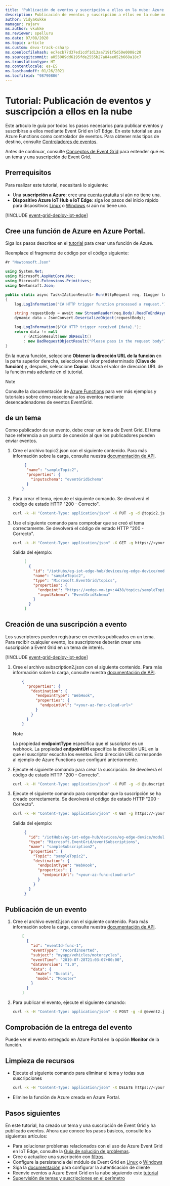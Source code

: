 ```yaml
---
title: 'Publicación de eventos y suscripción a ellos en la nube: Azure Event Grid en IoT Edge | Microsoft Docs'
description: Publicación de eventos y suscripción a ellos en la nube mediante webhook con Event Grid en IoT Edge
author: VidyaKukke
manager: rajarv
ms.author: vkukke
ms.reviewer: spelluru
ms.date: 07/08/2020
ms.topic: article
ms.custom: devx-track-csharp
ms.openlocfilehash: ec7ecb77d37ed1cdf1d13aa7191f5d50e0008c20
ms.sourcegitcommit: a055089dd6195fde2555b27a84ae052b668a18c7
ms.translationtype: HT
ms.contentlocale: es-ES
ms.lasthandoff: 01/26/2021
ms.locfileid: "98790806"
---
```

# <a name="tutorial-publish-subscribe-to-events-in-cloud"></a>Tutorial: Publicación de eventos y suscripción a ellos en la nube

Este artículo le guía por todos los pasos necesarios para publicar eventos y suscribirse a ellos mediante Event Grid en IoT Edge. En este tutorial se usa Azure Functions como controlador de eventos. Para obtener más tipos de destino, consulte [Controladores de eventos](event-handlers.md).

Antes de continuar, consulte [Conceptos de Event Grid](concepts.md) para entender qué es un tema y una suscripción de Event Grid.

## <a name="prerequisites"></a>Prerrequisitos 
Para realizar este tutorial, necesitará lo siguiente:

* Una **suscripción a Azure**: cree una [cuenta gratuita](https://azure.microsoft.com/free) si aún no tiene una. 
* **Dispositivo Azure IoT Hub e IoT Edge**: siga los pasos del inicio rápido para dispositivos [Linux](../../iot-edge/quickstart-linux.md) o [Windows](../../iot-edge/quickstart.md) si aún no tiene uno.

[!INCLUDE [event-grid-deploy-iot-edge](../../../includes/event-grid-deploy-iot-edge.md)]

## <a name="create-an-azure-function-in-the-azure-portal"></a>Cree una función de Azure en Azure Portal.

Siga los pasos descritos en el [tutorial](../../azure-functions/functions-get-started.md) para crear una función de Azure. 

Reemplace el fragmento de código por el código siguiente:

```csharp
#r "Newtonsoft.Json"

using System.Net;
using Microsoft.AspNetCore.Mvc;
using Microsoft.Extensions.Primitives;
using Newtonsoft.Json;

public static async Task<IActionResult> Run(HttpRequest req, ILogger log)
{
    log.LogInformation("C# HTTP trigger function processed a request.");

    string requestBody = await new StreamReader(req.Body).ReadToEndAsync();
    dynamic data = JsonConvert.DeserializeObject(requestBody);

    log.LogInformation($"C# HTTP trigger received {data}.");
    return data != null
        ? (ActionResult)new OkResult()
        : new BadRequestObjectResult("Please pass in the request body");
}
```

En la nueva función, seleccione **Obtener la dirección URL de la función** en la parte superior derecha, seleccione el valor predeterminado (**Clave de función**) y, después, seleccione **Copiar**. Usará el valor de dirección URL de la función más adelante en el tutorial.

> [!NOTE]
> Consulte la documentación de [Azure Functions](../../azure-functions/functions-overview.md) para ver más ejemplos y tutoriales sobre cómo reaccionar a los eventos mediante desencadenadores de eventos EventGrid.

## <a name="create-a-topic"></a>de un tema

Como publicador de un evento, debe crear un tema de Event Grid. El tema hace referencia a un punto de conexión al que los publicadores pueden enviar eventos.

1. Cree el archivo topic2.json con el siguiente contenido. Para más información sobre la carga, consulte nuestra [documentación de API](api.md).

    ```json
         {
          "name": "sampleTopic2",
          "properties": {
            "inputschema": "eventGridSchema"
          }
        }
    ```
1. Para crear el tema, ejecute el siguiente comando. Se devolverá el código de estado HTTP "200 - Correcto".

    ```sh
    curl -k -H "Content-Type: application/json" -X PUT -g -d @topic2.json https://<your-edge-device-public-ip-here>:4438/topics/sampleTopic2?api-version=2019-01-01-preview
    ```
1. Use el siguiente comando para comprobar que se creó el tema correctamente. Se devolverá el código de estado HTTP "200 - Correcto".

    ```sh
    curl -k -H "Content-Type: application/json" -X GET -g https://<your-edge-device-public-ip-here>:4438/topics/sampleTopic2?api-version=2019-01-01-preview
    ```

   Salida del ejemplo:

   ```json
        [
          {
            "id": "/iotHubs/eg-iot-edge-hub/devices/eg-edge-device/modules/eventgridmodule/topics/sampleTopic2",
            "name": "sampleTopic2",
            "type": "Microsoft.EventGrid/topics",
            "properties": {
              "endpoint": "https://<edge-vm-ip>:4438/topics/sampleTopic2/events?api-version=2019-01-01-preview",
              "inputSchema": "EventGridSchema"
            }
          }
        ]
   ```

## <a name="create-an-event-subscription"></a>Creación de una suscripción a evento

Los suscriptores pueden registrarse en eventos publicados en un tema. Para recibir cualquier evento, los suscriptores deberán crear una suscripción a Event Grid en un tema de interés.

[!INCLUDE [event-grid-deploy-iot-edge](../../../includes/event-grid-edge-persist-event-subscriptions.md)]

1. Cree el archivo subscription2.json con el siguiente contenido. Para más información sobre la carga, consulte nuestra [documentación de API](api.md).

    ```json
        {
          "properties": {
            "destination": {
              "endpointType": "WebHook",
              "properties": {
                "endpointUrl": "<your-az-func-cloud-url>"
              }
            }
          }
        }
    ```

   >[!NOTE]
   > La propiedad **endpointType** especifica que el suscriptor es un webhook.  La propiedad **endpointUrl** especifica la dirección URL en la que el suscriptor escucha los eventos. Esta dirección URL corresponde al ejemplo de Azure Functions que configuró anteriormente.
2. Ejecute el siguiente comando para crear la suscripción. Se devolverá el código de estado HTTP "200 - Correcto".

    ```sh
    curl -k -H "Content-Type: application/json" -X PUT -g -d @subscription2.json https://<your-edge-device-public-ip-here>:4438/topics/sampleTopic2/eventSubscriptions/sampleSubscription2?api-version=2019-01-01-preview
    ```
3. Ejecute el siguiente comando para comprobar que la suscripción se ha creado correctamente. Se devolverá el código de estado HTTP "200 - Correcto".

    ```sh
    curl -k -H "Content-Type: application/json" -X GET -g https://<your-edge-device-public-ip-here>:4438/topics/sampleTopic2/eventSubscriptions/sampleSubscription2?api-version=2019-01-01-preview
    ```

    Salida del ejemplo:

   ```json
        {
          "id": "/iotHubs/eg-iot-edge-hub/devices/eg-edge-device/modules/eventgridmodule/topics/sampleTopic2/eventSubscriptions/sampleSubscription2",
          "type": "Microsoft.EventGrid/eventSubscriptions",
          "name": "sampleSubscription2",
          "properties": {
            "Topic": "sampleTopic2",
            "destination": {
              "endpointType": "WebHook",
              "properties": {
                "endpointUrl": "<your-az-func-cloud-url>"
              }
            }
          }
        }
    ```

## <a name="publish-an-event"></a>Publicación de un evento

1. Cree el archivo event2.json con el siguiente contenido. Para más información sobre la carga, consulte nuestra [documentación de API](api.md).

    ```json
        [
          {
            "id": "eventId-func-1",
            "eventType": "recordInserted",
            "subject": "myapp/vehicles/motorcycles",
            "eventTime": "2019-07-28T21:03:07+00:00",
            "dataVersion": "1.0",
            "data": {
              "make": "Ducati",
              "model": "Monster"
            }
          }
        ]
    ```
1. Para publicar el evento, ejecute el siguiente comando:

    ```sh
    curl -k -H "Content-Type: application/json" -X POST -g -d @event2.json https://<your-edge-device-public-ip-here>:4438/topics/sampleTopic2/events?api-version=2019-01-01-preview
    ```

## <a name="verify-event-delivery"></a>Comprobación de la entrega del evento

Puede ver el evento entregado en Azure Portal en la opción **Monitor** de la función.

## <a name="cleanup-resources"></a>Limpieza de recursos

* Ejecute el siguiente comando para eliminar el tema y todas sus suscripciones

    ```sh
    curl -k -H "Content-Type: application/json" -X DELETE https://<your-edge-device-public-ip-here>:4438/topics/sampleTopic2?api-version=2019-01-01-preview
    ```

* Elimine la función de Azure creada en Azure Portal.

## <a name="next-steps"></a>Pasos siguientes

En este tutorial, ha creado un tema y una suscripción de Event Grid y ha publicado eventos. Ahora que conoce los pasos básicos, consulte los siguientes artículos:

* Para solucionar problemas relacionados con el uso de Azure Event Grid en IoT Edge, consulte la [Guía de solución de problemas](troubleshoot.md).
* Cree o actualice una suscripción con [filtros](advanced-filtering.md).
* Configure la persistencia del módulo de Event Grid en [Linux](persist-state-linux.md) o [Windows](persist-state-windows.md)
* Siga la [documentación](configure-client-auth.md) para configurar la autenticación de cliente
* Reenvíe eventos a Azure Event Grid en la nube siguiendo este [tutorial](forward-events-event-grid-cloud.md)
* [Supervisión de temas y suscripciones en el perímetro](monitor-topics-subscriptions.md)
